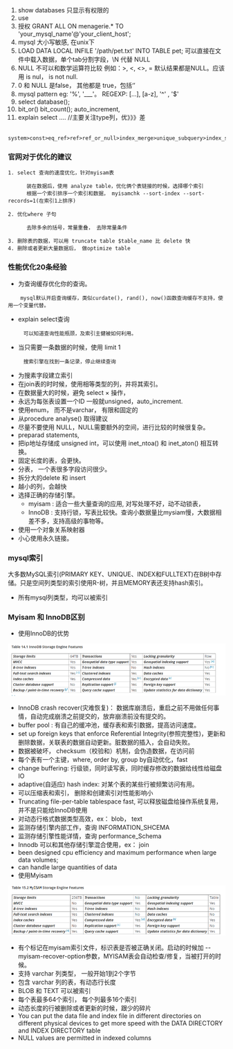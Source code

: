 1. show databases   只显示有权限的
2. use              
3. 授权  GRANT ALL ON menagerie.* TO 'your_mysql_name'@'your_client_host';
4. mysql 大小写敏感, 在unix下 
5. LOAD DATA LOCAL INFILE '/path/pet.txt' INTO TABLE pet; 可以直接在文件中载入数据，单个tab分割字段，\N 代替 NULL
6. NULL  不可以和数学运算符比较 例如：>, <, <>, = 默认结果都是NULL。应该用 is nul， is not null.
7. 0 和 NULL 是false， 其他都是 true，包括‘’
8. mysql pattern eg: '%', '___'。 REGEXP: [...], [a-z], '^' , '$'
9. select database();
10. bit_or()   bit_count(); auto_increment, 
11. explain select .... //主要关注type列，优》》》差
```
    system>const>eq_ref>ref>ref_or_null>index_merge>unique_subquery>index_subquery>range>index>all;
```
### 官网对于优化的建议 ###
    1. select 查询的速度优化，针对myisam表
```
      装在数据后，使用 analyze table，优化俩个表链接的时候，选择哪个索引
      根据一个索引排序一个索引和数据， myisamchk --sort-index --sort-records=1(在索引1上排序)
```
    2. 优化where 子句
```
      去除多余的括号，常量重叠， 去除常量条件
```
    3. 删除表的数据，可以用 truncate table $table_name 比 delete 快
    4. 删除或者更新大量数据后， 做optimize table 
    
### 性能优化20条经验 ###
 - 为查询缓存优化你的查询。
``` 
    mysql默认开启查询缓存，类似curdate(), rand(), now()函数查询缓存不支持，使用一个变量代替。
```
 -  explain select查询
```
     可以知道查询性能瓶颈，及索引主健被如何利用。
```
 -  当只需要一条数据的时候，使用 limit 1
```
     搜索引擎在找到一条记录，停止继续查询
```
 - 为搜素字段建立索引
 - 在join表的时时候，使用相等类型的列，并将其索引。
 - 在数据量大的时候，避免 select × 操作，
 - 永远为每张表设置一个ID 一般就unsigned，auto_increment.
 - 使用enum， 而不是varchar， 有限和固定的
 - 从procedure analyse() 取得建议
 - 尽量不要使用 NULL，NULL需要额外的空间，进行比较的时候很复杂。
 - preparad statements, 
 - 把ip地址存储成 unsigned int，可以使用 inet_ntoa() 和 inet_aton() 相互转换。
 - 固定长度的表，会更快。
 - 分表，  一个表很多字段访问很少。
 - 拆分大的delete 和 insert 
 - 越小的列，会越快
 - 选择正确的存储引擎。 
   - myisam : 适合一些大量查询的应用, 对写处理不好，动不动锁表，
   - InnoDB : 支持行锁，写表比较快。查询小数据量比mysiam慢，大数据相差不多，支持高级的事物等。
 - 使用一个对象关系映射器
 - 小心使用永久链接。
### mysql索引 ###

大多数MySQL索引(PRIMARY KEY、UNIQUE、INDEX和FULLTEXT)在B树中存储。只是空间列类型的索引使用R-树，并且MEMORY表还支持hash索引。
 - 所有mysql列类型，均可以被索引

### Myisam 和 InnoDB区别 ###

- 使用InnoDB的优势

![innodb features](../img/Innodb.png)

  - InnoDB crash recover(灾难恢复)： 数据库崩溃后，重启之前不用做任何事情，自动完成崩溃之前提交的，放弃崩溃前没有提交的。
  - buffer pool : 有自己的缓冲池，缓存表和索引数据，提高访问速度。
  - set up foreign keys that enforce Referential Integrity(参照完整性)，更新和删除数据，关联表的数据自动更新。脏数据的插入，会自动失败。
  - 数据被破坏， checksum（校验和）机制，会伪造数据，在访问前
  - 每个表有一个主键，where, order by, group by自动优化，fast
  - change buffering: 行级锁，同时读写表，同时缓存修改的数据给线性给磁盘IO
  - adaptive(自适应) hash index: 对某个表的某些行被频繁访问有用。
  - 可以压缩表和索引， 删除和创建索引对性能影响小
  - Truncating file-per-table tablespace fast, 可以释放磁盘给操作系统复用，并不是只能给InnoDB使用
  - 对动态行格式数据类型高效，ex： blob， text
  - 监测存储引擎内部工作，查询 INFORMATION_SHCEMA
  - 监测存储引擎性能详情，查询 performance_Schema
  - Innodb 可以和其他存储引擎混合使用，ex： join
  - been designed cpu efficiency and maximum performance when large data volumes;
  - can handle large quantities of data
- 使用Myisam

![myisam features](../img/myisam.png)

  - 有个标记在myisam索引文件，标识表是否被正确关闭。启动的时候加 --myisam-recover-option参数，MYISAM表会自动检查/修复，当被打开的时候。
  - 支持 varchar 列类型， 一般开始1到2个字节
  - 包含 varchar 列的表，有动态行长度
  - BLOB 和 TEXT 可以被索引
  - 每个表最多64个索引， 每个列最多16个索引
  - 动态长度的行被删除或者更新的时候，跟少的碎片
  - You can put the data file and index file in different directories on different physical devices to get more speed with the DATA DIRECTORY and INDEX DIRECTORY table
  - NULL values are permitted in indexed columns
 
